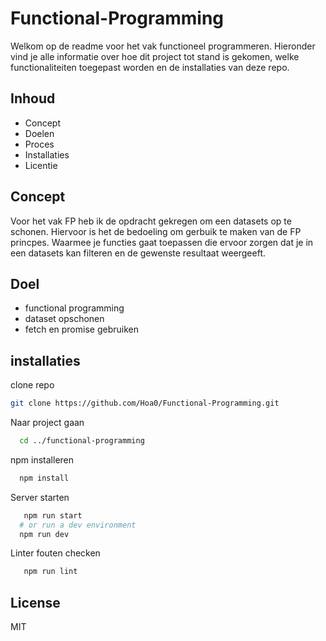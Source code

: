 # Functional-Programming

Welkom op de readme voor het vak functioneel programmeren.
Hieronder vind je alle informatie over hoe dit project tot stand is gekomen, welke functionaliteiten toegepast worden en de installaties van deze repo.

## Inhoud

- Concept
- Doelen
- Proces
- Installaties
- Licentie

## Concept

Voor het vak FP heb ik de opdracht gekregen om een datasets op te schonen. Hiervoor is het de bedoeling om gerbuik te maken van de FP princpes. Waarmee je functies gaat toepassen die ervoor zorgen dat je in een datasets kan filteren en de gewenste resultaat weergeeft.

## Doel

- functional programming
- dataset opschonen
- fetch en promise gebruiken

## installaties

clone repo

```bash
git clone https://github.com/Hoa0/Functional-Programming.git
```

Naar project gaan

```bash
  cd ../functional-programming
```

npm installeren

```bash
  npm install
```

Server starten

```bash
   npm run start
  # or run a dev environment
  npm run dev
```

Linter fouten checken

```bash
   npm run lint
```

## License

MIT
